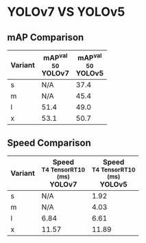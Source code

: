 ---
---

# YOLOv7 VS YOLOv5

## mAP Comparison

| **Variant** | <center><span style='width: 400px;'>**mAP<sup>val<br>50**<br>**YOLOv7**</span></center> | <center><span style='width: 400px;'>**mAP<sup>val<br>50**<br>**YOLOv5**</span></center> |
| ----------- | --------------------------------------------------------------------------------------- | --------------------------------------------------------------------------------------- |
| s           | N/A                                                                                     | 37.4                                                                                    |
| m           | N/A                                                                                     | 45.4                                                                                    |
| l           | 51.4                                                                                    | 49.0                                                                                    |
| x           | 53.1                                                                                    | 50.7                                                                                    |

## Speed Comparison

| **Variant** | <center><span style='width: 200px;'>**Speed**<br><sup>T4 TensorRT10<br>(ms)</sup><br>**YOLOv7**</span></center> | <center><span style='width: 200px;'>**Speed**<br><sup>T4 TensorRT10<br>(ms)</sup><br>**YOLOv5**</span></center> |
| ----------- | --------------------------------------------------------------------------------------------------------------- | --------------------------------------------------------------------------------------------------------------- |
| s           | N/A                                                                                                             | 1.92                                                                                                            |
| m           | N/A                                                                                                             | 4.03                                                                                                            |
| l           | 6.84                                                                                                            | 6.61                                                                                                            |
| x           | 11.57                                                                                                           | 11.89                                                                                                           |

